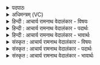 <details><summary>पदपाठः</summary>

अ꣢य꣣म्। स꣣ह꣡स्रा꣢। प꣡रि꣢꣯। यु꣣क्ता꣡। व꣡सा꣢꣯नः। सू꣡र्य꣢꣯स्य। भा꣣नु꣢म्। य꣣ज्ञः꣢। दा꣣धार। सहस्रदाः꣢। स꣣हस्र। दाः꣢। श꣢तदाः꣢। श꣣त। दाः꣢। भू꣣रिदा꣡वा꣢। भू꣣रि। दा꣡वा꣢꣯। ध꣣र्ता꣢। दि꣣वः꣢। भु꣡व꣢꣯नस्य। वि꣣श्प꣡तिः꣢। १८४५।
</details>

<details><summary>अधिमन्त्रम् (VC)</summary>

- अग्निः
- सुपर्णः
- त्रिष्टुप्
- धैवतः
</details>

<details><summary>हिन्दी : आचार्य रामनाथ वेदालंकार - विषयः</summary>

आगे फिर उसी विषय का वर्णन है।
</details>

<details><summary>हिन्दी : आचार्य रामनाथ वेदालंकार - पदार्थः</summary>

पदार्थान्वयभाषाः -  (यज्ञः) पूजनीय यह अग्नि नामक जगदीश्वर (युक्ताः) आकर्षण के बल से आपस में जुड़े हुए (सहस्रा) सहस्रों नक्षत्रों को (वसानः) बसाता हुआ (सूर्यस्य) सूर्य के (भानुम्) तेज को (दाधार) धारण कर रहा है। यह जगदीश्वर (सहस्रदाः) सहस्र वस्तुओं का दाता, (शतदा) सौ रत्नों का दाता, (भूरिदावा) बहुत-बहुत दूध-दही-मक्खन आदि का और विद्या-धर्म आदि का दाता, (दिवः धर्ता) द्युलोक का धारणकर्ता और (भुवनस्य) ब्रह्माण्ड का (विश्पतिः) प्रजापति है ॥३॥
</details>

<details><summary>हिन्दी : आचार्य रामनाथ वेदालंकार - भावार्थः</summary>

भावार्थभाषाः -  जगदीश्वर ही हमारे सौरमण्डल को,असंख्य तारों को,सारे ही ब्रह्माण्ड को धारण करता हुआ हमें सब सम्पदाएँ देता है ॥३॥
</details>

<details><summary>संस्कृत : आचार्य रामनाथ वेदालंकार - विषयः</summary>

अथ पुनरपि तमेव विषयमाह।
</details>

<details><summary>संस्कृत : आचार्य रामनाथ वेदालंकार - पदार्थः</summary>

पदार्थान्वयभाषाः -  (यज्ञः) यजनीयः एषोऽग्निर्जगदीश्वरः (युक्ता) युक्तानि आकर्षणबलेन परस्परसम्बद्धानि, (सहस्रा) सहस्राणि नक्षत्राणि (वसानः) निवासयन् (सूर्यस्य) आदित्यस्य (भानुम्) तेजः (दाधार) दधार,धारयति।[‘तुजादीनां दीर्घोऽभ्यासस्य’। अ० ६।१।७ इत्यभ्यासदीर्घः।]अयम् जगदीश्वरः (सहस्रदाः) सहस्रपदार्थानां दाता, (शतदा) शतरत्नानां दाता, (भूरिदावा) भूरेः प्रचुरस्य दुग्धदधिनवनीतादेः विद्याधर्मादेश्च दाता, (दिवः धर्ता) द्युलोकस्य धारयिता, (भुवनस्य) ब्रह्माण्डस्य च (विश्पतिः) प्रजापतिः अस्ति ॥३॥
</details>

<details><summary>संस्कृत : आचार्य रामनाथ वेदालंकार - भावार्थः</summary>

भावार्थभाषाः -  जगदीश्वर एवास्माकं सौरमण्डलमसंख्यानि नक्षत्राणि निखिलमेव ब्रह्माण्डं धारयन्नस्मभ्यं सर्वाः सम्पदः प्रयच्छति ॥३॥
</details>